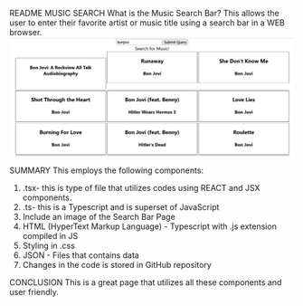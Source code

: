 README MUSIC SEARCH
What is the Music Search Bar?
This allows the user to enter their favorite artist or music title using a search bar in a WEB browser. 
![alt text](image-1.png)

SUMMARY
This employs the following components:
1. .tsx- this is type of file that utilizes codes using REACT and JSX components.
2. .ts- this is a Typescript and is superset of JavaScript
3. Include an image of the Search Bar Page
4. HTML (HyperText Markup Language) - Typescript with .js extension compiled in JS
5. Styling in .css
6. JSON - Files that contains data
7. Changes in the code is stored in GitHub repository


CONCLUSION
This is a great page that utilizes all these components and user friendly. 

